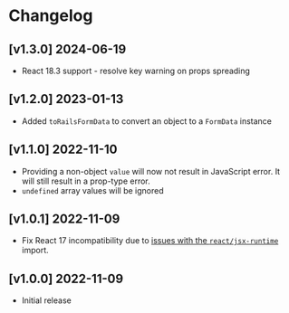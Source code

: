 # Changelog

## [v1.3.0] 2024-06-19

- React 18.3 support - resolve key warning on props spreading

## [v1.2.0] 2023-01-13

- Added `toRailsFormData` to convert an object to a `FormData` instance

## [v1.1.0] 2022-11-10

- Providing a non-object `value` will now not result in JavaScript error. It will still result in a prop-type error.
- `undefined` array values will be ignored

## [v1.0.1] 2022-11-09

- Fix React 17 incompatibility due to [issues with the `react/jsx-runtime`](https://github.com/facebook/react/issues/20235) import.

## [v1.0.0] 2022-11-09

- Initial release

